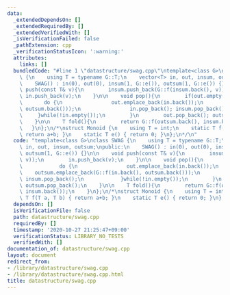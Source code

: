 ```yaml
---
data:
  _extendedDependsOn: []
  _extendedRequiredBy: []
  _extendedVerifiedWith: []
  _isVerificationFailed: false
  _pathExtension: cpp
  _verificationStatusIcon: ':warning:'
  attributes:
    links: []
  bundledCode: "#line 1 \"datastructure/swag.cpp\"\ntemplate<class G>\nclass SWAG\
    \ {\n    using T = typename G::T;\n    vector<T> in, out, insum, outsum;\npublic:\n\
    \    SWAG() : in(0), out(0), insum(1, G::e()), outsum(1, G::e()) {}\n\n    void\
    \ push(const T& v){\n        insum.push_back(G::f(insum.back(), v));\n       \
    \ in.push_back(v);\n    }\n\n    void pop(){\n        if(out.empty()){\n     \
    \       do {\n                out.emplace_back(in.back());\n                outsum.emplace_back(G::f(in.back(),\
    \ outsum.back()));\n                in.pop_back(); insum.pop_back();\n       \
    \     }while(!in.empty());\n        }\n        out.pop_back(); outsum.pop_back();\n\
    \    }\n\n    T fold(){\n        return G::f(outsum.back(), insum.back());\n \
    \   }\n};\n/*\nstruct Monoid {\n    using T = int;\n    static T f(T a, T b) {\
    \ return a+b; }\n    static T e() { return 0; }\n};\n*/\n"
  code: "template<class G>\nclass SWAG {\n    using T = typename G::T;\n    vector<T>\
    \ in, out, insum, outsum;\npublic:\n    SWAG() : in(0), out(0), insum(1, G::e()),\
    \ outsum(1, G::e()) {}\n\n    void push(const T& v){\n        insum.push_back(G::f(insum.back(),\
    \ v));\n        in.push_back(v);\n    }\n\n    void pop(){\n        if(out.empty()){\n\
    \            do {\n                out.emplace_back(in.back());\n            \
    \    outsum.emplace_back(G::f(in.back(), outsum.back()));\n                in.pop_back();\
    \ insum.pop_back();\n            }while(!in.empty());\n        }\n        out.pop_back();\
    \ outsum.pop_back();\n    }\n\n    T fold(){\n        return G::f(outsum.back(),\
    \ insum.back());\n    }\n};\n/*\nstruct Monoid {\n    using T = int;\n    static\
    \ T f(T a, T b) { return a+b; }\n    static T e() { return 0; }\n};\n*/"
  dependsOn: []
  isVerificationFile: false
  path: datastructure/swag.cpp
  requiredBy: []
  timestamp: '2020-10-27 21:25:47+09:00'
  verificationStatus: LIBRARY_NO_TESTS
  verifiedWith: []
documentation_of: datastructure/swag.cpp
layout: document
redirect_from:
- /library/datastructure/swag.cpp
- /library/datastructure/swag.cpp.html
title: datastructure/swag.cpp
---
```

